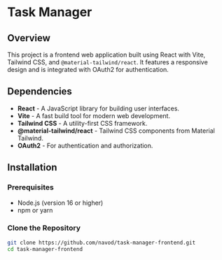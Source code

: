 # Task Manager

## Overview

This project is a frontend web application built using React with Vite, Tailwind CSS, and `@material-tailwind/react`. It features a responsive design and is integrated with OAuth2 for authentication.

## Dependencies

- **React** - A JavaScript library for building user interfaces.
- **Vite** - A fast build tool for modern web development.
- **Tailwind CSS** - A utility-first CSS framework.
- **@material-tailwind/react** - Tailwind CSS components from Material Tailwind.
- **OAuth2** - For authentication and authorization.

## Installation

### Prerequisites

- Node.js (version 16 or higher)
- npm or yarn

### Clone the Repository

```bash
git clone https://github.com/navod/task-manager-frontend.git
cd task-manager-frontend
